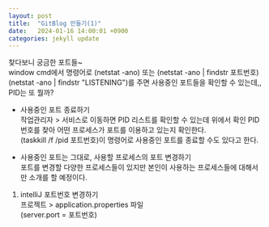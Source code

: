 ```yaml
---
layout: post
title:  "GitBlog 만들기(1)"
date:   2024-01-16 14:00:01 +0900
categories: jekyll update
---
```

찾다보니 궁금한 포트들~<br>
window cmd에서 명령어로 (netstat -ano) 또는 (netstat -ano | findstr 포트번호)
(netstat -ano | findstr "LISTENING")를 주면
사용중인 포트들을 확인할 수 있는데,, PID는 또 뭘까?

* 사용중인 포트 종료하기<br>
작업관리자 > 서비스로 이동하면 PID 리스트를 확인할 수 있는데 위에서 확인 PID 번호를 찾아 어떤 프로세스가 포트를 이용하고 있는지 확인한다.<br>
(taskkill /f /pid 포트번호)이 명령어로 사용중인 포트를 종료할 수도 있다고 한다.<br>

* 사용중인 포트는 그대로, 사용할 프로세스의 포트 변경하기<br>
포트를 변경할 다양한 프로세스들이 있지만 본인이 사용하는 프로세스들에 대해서만 소개를 할 예정이다.<br>
1) intelliJ 포트번호 변경하기<br>
프로젝트 > application.properties 파일<br>
(server.port = 포트번호)